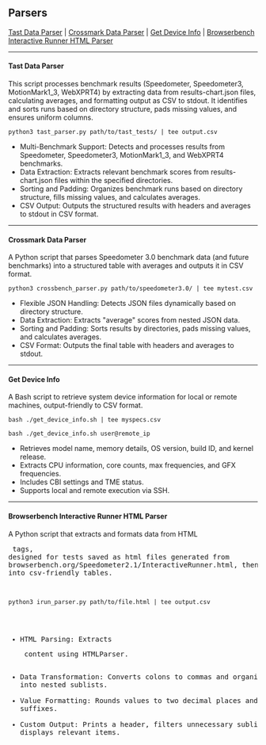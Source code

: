 ## Parsers
[Tast Data Parser](#tast-data-parser) | [Crossmark Data Parser](#crossmark-data-parser) | [Get Device Info](#get-device-info) | [Browserbench Interactive Runner HTML Parser](#get-device-info)


---
#### Tast Data Parser
This script processes benchmark results (Speedometer, Speedometer3, MotionMark1_3, WebXPRT4) by extracting data from results-chart.json files, calculating averages, and formatting output as CSV to stdout. It identifies and sorts runs based on directory structure, pads missing values, and ensures uniform columns.
```
python3 tast_parser.py path/to/tast_tests/ | tee output.csv
```
- Multi-Benchmark Support: Detects and processes results from Speedometer, Speedometer3, MotionMark1_3, and WebXPRT4 benchmarks.
- Data Extraction: Extracts relevant benchmark scores from results-chart.json files within the specified directories.
- Sorting and Padding: Organizes benchmark runs based on directory structure, fills missing values, and calculates averages.
- CSV Output: Outputs the structured results with headers and averages to stdout in CSV format.

---
#### Crossmark Data Parser
A Python script that parses Speedometer 3.0 benchmark data (and future benchmarks) into a structured table with averages and outputs it in CSV format.
```
python3 crossbench_parser.py path/to/speedometer3.0/ | tee mytest.csv
```
- Flexible JSON Handling: Detects JSON files dynamically based on directory structure.
- Data Extraction: Extracts "average" scores from nested JSON data.
- Sorting and Padding: Sorts results by directories, pads missing values, and calculates averages.
- CSV Format: Outputs the final table with headers and averages to stdout.
---
#### Get Device Info
A Bash script to retrieve system device information for local or remote machines, output-friendly to CSV format.
```
bash ./get_device_info.sh | tee myspecs.csv
```
```
bash ./get_device_info.sh user@remote_ip
```
- Retrieves model name, memory details, OS version, build ID, and kernel release.
- Extracts CPU information, core counts, max frequencies, and GFX frequencies.
- Includes CBI settings and TME status.
- Supports local and remote execution via SSH.
---
#### Browserbench Interactive Runner HTML Parser

A Python script that extracts and formats data from HTML <pre> tags, designed for tests saved as html files generated from browserbench.org/Speedometer2.1/InteractiveRunner.html, then structured into csv-friendly tables.
```
python3 irun_parser.py path/to/file.html | tee output.csv
```
- HTML Parsing: Extracts <pre> content using HTMLParser.
- Data Transformation: Converts colons to commas and organizes data into nested sublists.
- Value Formatting: Rounds values to two decimal places and reattaches suffixes.
- Custom Output: Prints a header, filters unnecessary sublists, and displays relevant items.


